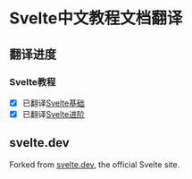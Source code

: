 # Svelte中文教程文档翻译 

## 翻译进度
### Svelte教程
- [x] 已翻译[Svelte基础](https://svelte.docs.tianlang.tech/tutorial/svelte/welcome-to-svelte)
- [x] 已翻译[Svelte进阶](https://svelte.docs.tianlang.tech/tutorial/svelte/raw-state)

## svelte.dev

Forked from [svelte.dev](https://svelte.dev), the official Svelte site.
